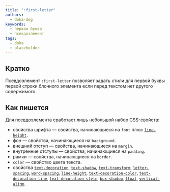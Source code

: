 ```yaml
---
title: ":first-letter"
authors:
  - doka-dog
keywords:
  - первая буква
  - псевдоэлемент
tags:
  - doka
  - placeholder
---
```


## Кратко

Псевдоэлемент `:first-letter` позволяет задать стили для первой буквы первой строки блочного элемента если перед текстом нет другого содержимого.

## Как пишется

Для псевдоэлемента сработает лишь небольшой набор CSS-свойств:

- свойства шрифта — свойства, начинающиеся на `font` плюс [`line-height`](/css/line-height).
- фон — свойства, начинающиеся на `background`.
- внешний отступ — свойства, начинающиеся на `margin`.
- внутренние отступы — свойства, начинающиеся на `padding`.
- рамки — свойства, начинающиеся на `border`.
- `color` — свойство цвета текста.
- свойства [`text-decoration`](/css/text-decoration), [`text-shadow`](/css/text-shadow), [`text-transform`](/css/text-transform), [`letter-spacing`](/css/letter-spacing), [`word-spacing`](/css/word-spacing), [`line-height`](/css/line-height), [`text-decoration-color`](/css/text-decoration-color), [`text-decoration-line`](/css/text-decoration-line), [`text-decoration-style`](/css/text-decoration-style), [`box-shadow`](/css/box-shadow), [`float`](/css/float), [`vertical-align`](/css/vertical-align).
